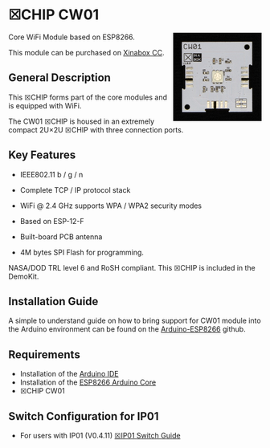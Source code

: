 # ☒CHIP CW01
<img src="extras/CW01 V1.0.0.JPG" width="35%" height="auto" align="right">
Core WiFi Module based on ESP8266.

This module can be purchased on [Xinabox CC](https://xinabox.cc/products/CW01/).

## General Description

This ☒CHIP forms part of the core modules and is equipped with WiFi. 

The CW01 ☒CHIP is housed in an extremely compact 2U×2U ☒CHIP with three connection ports. 

## Key  Features

- IEEE802.11 b / g / n
- Complete TCP / IP protocol stack
- WiFi @ 2.4 GHz supports WPA / WPA2 security modes

- Based on ESP-12-F
- Built-board PCB antenna
- 4M bytes SPI Flash for programming.

NASA/DOD TRL level 6 and RoSH compliant.
This ☒CHIP is included in the DemoKit.

## Installation Guide

A simple to understand guide on how to bring support for CW01 module into the Arduino environment can be found on the [Arduino-ESP8266](https://github.com/xinabox/Arduino-ESP8266) github.

## Requirements

- Installation of the [Arduino IDE](https://www.arduino.cc/en/main/software)
- Installation of the [ESP8266 Arduino Core](https://github.com/xinabox/Arduino-ESP8266)
- ☒CHIP CW01 

## Switch Configuration for IP01
- For users with IP01 (V0.4.11) [☒IP01 Switch Guide](https://github.com/xinabox/xIP01/blob/master/notes/CW01.md)
